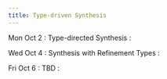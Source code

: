 ```yaml
---
title: Type-driven Synthesis
---
```


Mon Oct 2
: Type-directed Synthesis
  : []()

Wed Oct 4
: Synthesis with Refinement Types
  :[]()

Fri Oct 6
: TBD
  :[]()
